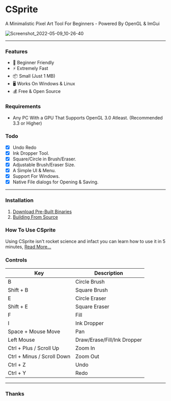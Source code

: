 # CSprite
A Minimalistic Pixel Art Tool For Beginners - Powered By OpenGL & ImGui

![Screenshot_2022-05-09_10-26-40](https://user-images.githubusercontent.com/75035219/167343487-2cea921f-e13b-4e99-bbb6-de7a29cdc994.png)

---
### Features
- :beginner: Beginner Friendly
- :zap: Extremely Fast
- :package: Small (Just 1 MB)
- :desktop_computer: Works On Windows & Linux
- :moneybag: Free & Open Source

### Requirements
- Any PC With a GPU That Supports OpenGL 3.0 Atleast. (Recommended 3.3 or Higher)

### Todo
- [x] Undo Redo
- [x] Ink Dropper Tool.
- [x] Square/Circle in Brush/Eraser.
- [x] Adjustable Brush/Eraser Size.
- [x] A Simple UI & Menu.
- [x] Support For Windows.
- [x] Native File dialogs for Opening & Saving.

---

### Installation
1. [Download Pre-Built Binaries](https://github.com/pegvin/CSprite/releases)
2. [Building From Source](https://github.com/pegvin/CSprite/wiki/Building-From-Source)

### How To Use CSprite
Using CSprite isn't rocket science and infact you can learn how to use it in 5 minutes, [Read More...](https://github.com/pegvin/CSprite/wiki)

### Controls
| Key                          | Description                  |
|------------------------------|------------------------------|
| B                            | Circle Brush                 |
| Shift + B                    | Square Brush                 |
| E                            | Circle Eraser                |
| Shift + E                    | Square Eraser                |
| F                            | Fill                         |
| I                            | Ink Dropper                  |
| Space + Mouse Move           | Pan                          |
| Left Mouse                   | Draw/Erase/Fill/Ink Dropper  |
| Ctrl + Plus / Scroll Up      | Zoom In                      |
| Ctrl + Minus / Scroll Down   | Zoom Out                     |
| Ctrl + Z                     | Undo                         |
| Ctrl + Y                     | Redo                         |

---

### Thanks
